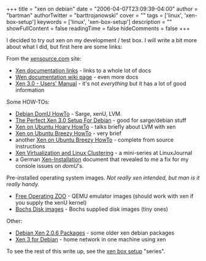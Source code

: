 +++
title = "xen on debian"
date = "2006-04-07T23:09:39-04:00"
author = "bartman"
authorTwitter = "barttrojanowski"
cover = ""
tags = ['linux', 'xen-box-setup']
keywords = ['linux', 'xen-box-setup']
description = ""
showFullContent = false
readingTime = false
hideComments = false
+++

I decided to try out xen on my development / test box.  I will write a bit more about what I did, but first here are some links:

<!--more-->

From the [xensource.com](http://xensource.com) site:

- [Xen documentation links](http://www.xensource.com/xen/xen/documentation.html) - links to a whole lot of docs
- [Wen documentation wiki page](http://wiki.xensource.com/xenwiki/XenDocs) - even more docs
- [Xen 3.0 - Users' Manual](http://www.cl.cam.ac.uk/Research/SRG/netos/xen/readmes/user/user.html) - it's not _everything_ but it has a lot of good information

Some HOW-TOs:

- [Debian DomU HowTo](http://wiki.xensource.com/xenwiki/DebianDomU) - Sarge, xenU, LVM.
- [The Perfect Xen 3.0 Setup For Debian](http://www.howtoforge.com/perfect_setup_xen3_debian) - good for sarge/debian stuff
- [Xen on Ubuntu Hoary HowTo](http://wiki.xensource.com/xenwiki/UbuntuHoaryHowTo) - talks briefly about LVM with xen
- [Xen on Ubuntu Breezy HowTo](http://wiki.xensource.com/xenwiki/UbuntuBreezyHowTo) - very brief
- another [Xen on Ubuntu Breezy HowTo](https://wiki.ubuntu.com/XenVirtualMachine/XenOnUbuntuBreezy) - complete from source instructions
- [Xen Virtualization and Linux Clustering](http://www.linuxjournal.com/article/8812) - a mini-series at LinuxJournal
- a German [Xen-Installation](http://www.pug.org/index.php/Xen-Installation) document that revealed to me a fix for my console issues on *domU*'s.

Pre-installed operating system images.  *Not really xen intended, but man is it really handy.*

- [Free Operating ZOO](http://free.oszoo.org/download.html) - QEMU emulator images (should work with xen if you supply the xenU kernel)
- [Bochs Disk images](http://bochs.sourceforge.net/diskimages.html) - Bochs supplied disk images (tiny ones)

Other:

- [Debian Xen 2.0.6 Packages](http://www.option-c.com/xwiki/Debian_Xen_2.0.6_Packages) - some older xen debian packages
- [Xen 3 for Debian](http://julien.danjou.info/xen.html) - home network in one machine using xen

To see the rest of this write up, see the [xen box setup](/~bart/blog/rtag/xen-box-setup) "series".